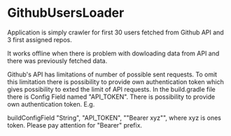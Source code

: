 # GithubUsersLoader

Application is simply crawler for first 30 users fetched from Github API and 3 first assigned repos. 

It works offline when there is problem with dowloading data from API and there was previously fetched data.

Github's API has limitations of number of possible sent requests. To omit this limitation there is possibility to provide own authentication token which gives possibility to exted the limit of API requests.
In the build.gradle file there is Config Field named "API_TOKEN". There is possibility to provide own authentication token.
E.g. 

buildConfigField "String", "API_TOKEN", "\"Bearer xyz\"", 
where xyz is ones token. Please pay attention for "Bearer" prefix.
